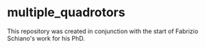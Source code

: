 multiple_quadrotors
=================
This repository was created in conjunction with the start of Fabrizio Schiano's work for his PhD. 

